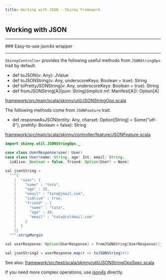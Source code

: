 ```yaml
---
title: Working with JSON - Skinny Framework
---
```


## Working with JSON

<hr/>
### Easy-to-use json4s wrapper
<hr/>

`SkinnyController` provides the following useful methods from `JSONStringOps` trait by default.

- def toJSON(v: Any): JValue
- def toJSONString(v: Any, underscoreKeys: Boolean = true): String 
- def toPrettyJSONString(v: Any, underscoreKeys: Boolean = true): String
- def fromJSONString\[A\](json: String)(implicit mf: Manifest\[A\]): Option\[A\] 

[framework/src/main/scala/skinny/util/JSONStringOps.scala](https://github.com/skinny-framework/skinny-framework/blob/1.1.x/framework/src/main/scala/skinny/util/JSONStringOps.scala)

The following methods come from `JSONFeature` trait.

- def responseAsJSON(entity: Any, charset: Option[String] = Some("utf-8"), prettify: Boolean = false): String

[framework/src/main/scala/skinny/controller/feature/JSONFeature.scala](https://github.com/skinny-framework/skinny-framework/blob/master/framework/src/main/scala/skinny/controller/feature/JSONFeature.scala)


```java
import skinny.util.JSONStringOps._

case class UserResponse(user: User)
case class User(name: String, age: Int, email: String, 
  isAlive: Boolean = false, friend: Option[User] = None)

val jsonString =
  """{
    |  "user": {
    |    "name" : "toto",
    |    "age" : 25,
    |    "email" : "toto@jmail.com",
    |    "isAlive" : true,
    |    "friend" : {
    |      "name" : "tata",
    |      "age" : 20,
    |      "email" : "tata@coldmail.com"
    |    }
    |  }
    |}
  """.stripMargin

val userResponse: Option[UserResponse] = fromJSONString[UserResponse](jsonString)

val jsonString2 = userResponse.map(r => toJSONString(r))
```

See also: [framework/src/test/scala/skinny/util/JSONStringOpsSpec.scala](https://github.com/skinny-framework/skinny-framework/blob/master/framework/src/test/scala/skinny/util/JSONStringOpsSpec.scala)

If you need more complex operations, use [json4s](https://github.com/json4s/json4s) directly.

